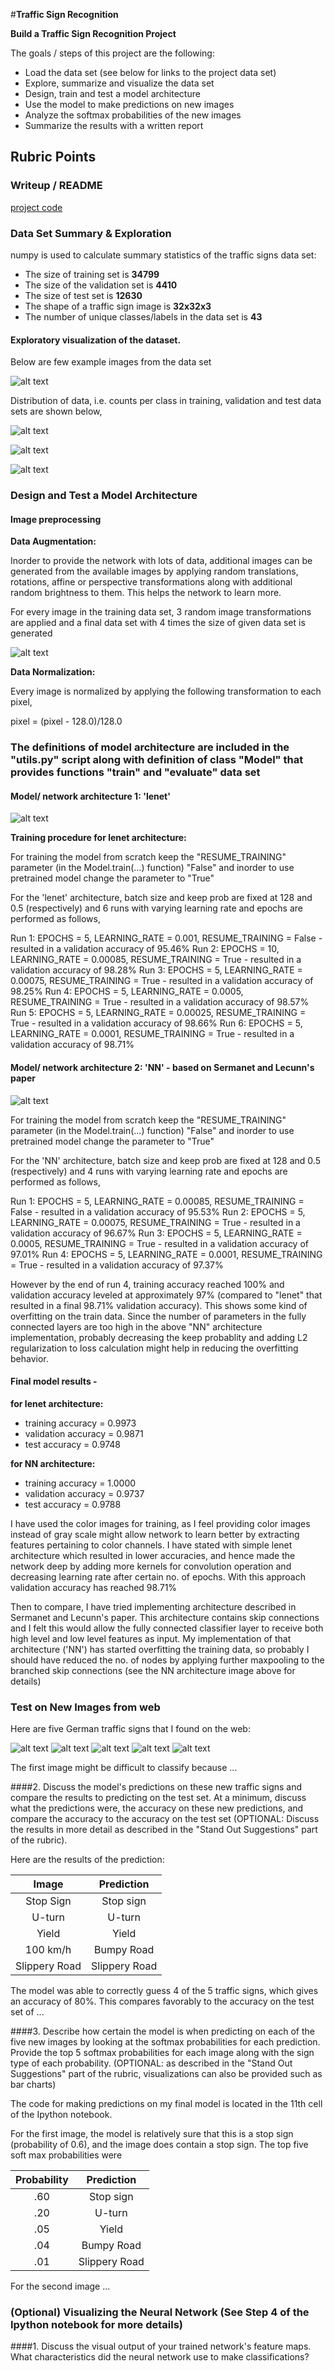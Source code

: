 #**Traffic Sign Recognition** 

**Build a Traffic Sign Recognition Project**

The goals / steps of this project are the following:
* Load the data set (see below for links to the project data set)
* Explore, summarize and visualize the data set
* Design, train and test a model architecture
* Use the model to make predictions on new images
* Analyze the softmax probabilities of the new images
* Summarize the results with a written report


[//]: # (Image References)

[example_data]: ./images_for_writeup/example_data.jpg "Example Data"
[counts_per_class_train_data]: ./images_for_writeup/counts_per_class_train_data.jpg "Counts per class in training data set"
[counts_per_class_validation_data]: ./images_for_writeup/counts_per_class_validation_data.jpg "Counts per class in validation data set"
[counts_per_class_test_data]: ./images_for_writeup/counts_per_class_test_data.jpg "Counts per class in testing data set"
[example_augmented_data]: ./images_for_writeup/example_augmented_data.jpg "Example augmented data"
[lenet_architecture]: ./images_for_writeup/lenet_architecture.jpg "lenet architecture"
[NN_architecture]: ./images_for_writeup/NN_architecture1.jpg "NN architecture"
[test_image1]: ./examples/test_image1.jpg "Traffic Sign 1"
[test_image2]: ./examples/test_image2.jpg "Traffic Sign 2"
[test_image3]: ./examples/test_image3.jpg "Traffic Sign 3"
[test_image4]: ./examples/test_image4.jpg "Traffic Sign 4"
[test_image5]: ./examples/test_image5.jpg "Traffic Sign 5"

## Rubric Points
### Writeup / README

[project code](https://github.com/ShanmukhaManoj11/CarND_Term1/blob/master/P2_GermanTrafficSignsClassifier/Traffic_Sign_Classifier.ipynb)

### Data Set Summary & Exploration

numpy is used to calculate summary statistics of the traffic signs data set:

* The size of training set is **34799**
* The size of the validation set is **4410**
* The size of test set is **12630**
* The shape of a traffic sign image is **32x32x3**
* The number of unique classes/labels in the data set is **43**

#### Exploratory visualization of the dataset.

Below are few example images from the data set

![alt text][example_data]

Distribution of data, i.e. counts per class in training, validation and test data sets are shown below,

![alt text][counts_per_class_train_data]

![alt text][counts_per_class_validation_data]

![alt text][counts_per_class_test_data]

### Design and Test a Model Architecture

#### Image preprocessing

**Data Augmentation:**

Inorder to provide the network with lots of data, additional images can be generated from the available images by applying random translations, rotations, affine or perspective transformations along with additional random brightness to them. This helps the network to learn more.

For every image in the training data set, 3 random image transformations are applied and a final data set with 4 times the size of given data set is generated

![alt text][example_augmented_data]

**Data Normalization:**

Every image is normalized by applying the following transformation to each pixel,

pixel = (pixel - 128.0)/128.0

### The definitions of model architecture are included in the "utils.py" script along with definition of class "Model" that provides functions "train" and "evaluate" data set

#### Model/ network architecture 1: 'lenet'

![alt text][lenet_architecture]

**Training procedure for lenet architecture:**

For training the model from scratch keep the "RESUME_TRAINING" parameter (in the Model.train(...) function) "False" and inorder to use pretrained model change the parameter to "True"

For the 'lenet' architecture, batch size and keep prob are fixed at 128 and 0.5 (respectively) and 6 runs with varying learning rate and epochs are performed as follows,

Run 1: EPOCHS = 5, LEARNING_RATE = 0.001, RESUME_TRAINING = False - resulted in a validation accuracy of 95.46%
Run 2: EPOCHS = 10, LEARNING_RATE = 0.00085, RESUME_TRAINING = True - resulted in a validation accuracy of 98.28%
Run 3: EPOCHS = 5, LEARNING_RATE = 0.00075, RESUME_TRAINING = True - resulted in a validation accuracy of 98.25%
Run 4: EPOCHS = 5, LEARNING_RATE = 0.0005, RESUME_TRAINING = True - resulted in a validation accuracy of 98.57%
Run 5: EPOCHS = 5, LEARNING_RATE = 0.00025, RESUME_TRAINING = True - resulted in a validation accuracy of 98.66%
Run 6: EPOCHS = 5, LEARNING_RATE = 0.0001, RESUME_TRAINING = True - resulted in a validation accuracy of 98.71%

#### Model/ network architecture 2: 'NN' - based on Sermanet and Lecunn's paper

![alt text][NN_architecture]

For training the model from scratch keep the "RESUME_TRAINING" parameter (in the Model.train(...) function) "False" and inorder to use pretrained model change the parameter to "True"

For the 'NN' architecture, batch size and keep prob are fixed at 128 and 0.5 (respectively) and 4 runs with varying learning rate and epochs are performed as follows,

Run 1: EPOCHS = 5, LEARNING_RATE = 0.00085, RESUME_TRAINING = False - resulted in a validation accuracy of 95.53%
Run 2: EPOCHS = 5, LEARNING_RATE = 0.00075, RESUME_TRAINING = True - resulted in a validation accuracy of 96.67%
Run 3: EPOCHS = 5, LEARNING_RATE = 0.0005, RESUME_TRAINING = True - resulted in a validation accuracy of 97.01%
Run 4: EPOCHS = 5, LEARNING_RATE = 0.0001, RESUME_TRAINING = True - resulted in a validation accuracy of 97.37%

However by the end of run 4, training accuracy reached 100% and validation accuracy leveled at approximately 97% (compared to "lenet" that resulted in a final 98.71% validation accuracy). This shows some kind of overfitting on the train data. Since the number of parameters in the fully connected layers are too high in the above "NN" architecture implementation, probably decreasing the keep probablity and adding L2 regularization to loss calculation might help in reducing the overfitting behavior.

#### Final model results - 

**for lenet architecture:**

* training accuracy = 0.9973
* validation accuracy = 0.9871
* test accuracy = 0.9748

**for NN architecture:**

* training accuracy = 1.0000
* validation accuracy = 0.9737
* test accuracy = 0.9788

I have used the color images for training, as I feel providing color images instead of gray scale might allow network to learn better by extracting features pertaining to color channels.
I have stated with simple lenet architecture which resulted in lower accuracies, and hence made the network deep by adding more kernels for convolution operation and decreasing learning rate after certain no. of epochs.
With this approach validation accuracy has reached 98.71%

Then to compare, I have tried implementing architecture described in Sermanet and Lecunn's paper. This architecture contains skip connections and I felt this would allow the fully connected classifier layer to receive both high level and low level features as input.
My implementation of that architecture ('NN') has started overfitting the training data, so probably I should have reduced the no. of nodes by applying further maxpooling to the branched skip connections (see the NN architecture image above for details)

### Test on New Images from web

Here are five German traffic signs that I found on the web:

![alt text][test_image1] ![alt text][test_image2] ![alt text][test_image3] 
![alt text][test_image4] ![alt text][test_image5]

The first image might be difficult to classify because ...

####2. Discuss the model's predictions on these new traffic signs and compare the results to predicting on the test set. At a minimum, discuss what the predictions were, the accuracy on these new predictions, and compare the accuracy to the accuracy on the test set (OPTIONAL: Discuss the results in more detail as described in the "Stand Out Suggestions" part of the rubric).

Here are the results of the prediction:

| Image			        |     Prediction	        					| 
|:---------------------:|:---------------------------------------------:| 
| Stop Sign      		| Stop sign   									| 
| U-turn     			| U-turn 										|
| Yield					| Yield											|
| 100 km/h	      		| Bumpy Road					 				|
| Slippery Road			| Slippery Road      							|


The model was able to correctly guess 4 of the 5 traffic signs, which gives an accuracy of 80%. This compares favorably to the accuracy on the test set of ...

####3. Describe how certain the model is when predicting on each of the five new images by looking at the softmax probabilities for each prediction. Provide the top 5 softmax probabilities for each image along with the sign type of each probability. (OPTIONAL: as described in the "Stand Out Suggestions" part of the rubric, visualizations can also be provided such as bar charts)

The code for making predictions on my final model is located in the 11th cell of the Ipython notebook.

For the first image, the model is relatively sure that this is a stop sign (probability of 0.6), and the image does contain a stop sign. The top five soft max probabilities were

| Probability         	|     Prediction	        					| 
|:---------------------:|:---------------------------------------------:| 
| .60         			| Stop sign   									| 
| .20     				| U-turn 										|
| .05					| Yield											|
| .04	      			| Bumpy Road					 				|
| .01				    | Slippery Road      							|


For the second image ... 

### (Optional) Visualizing the Neural Network (See Step 4 of the Ipython notebook for more details)
####1. Discuss the visual output of your trained network's feature maps. What characteristics did the neural network use to make classifications?


